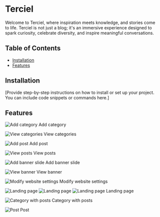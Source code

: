 # Terciel

Welcome to Terciel, where inspiration meets knowledge, and stories come to life. Terciel is not just a blog; it's an immersive experience designed to spark curiosity, celebrate diversity, and inspire meaningful conversations.

## Table of Contents

- [Installation](#installation)
- [Features](#features)

## Installation

[Provide step-by-step instructions on how to install or set up your project. You can include code snippets or commands here.]

## Features

![Add category](/readme-images/create-categories.png)
Add category

![View categories](/readme-images/view-categories.png)
View categories

![Add post](/readme-images/add-post.png)
Add post

![View posts](/readme-images/view-post.png)
View posts

![Add banner slide](/readme-images/add-banner.png)
Add banner slide

![View banner](/readme-images/view-banner.png)
View banner

![Modify website settings](/readme-images/website-settings.png)
Modify website settings

![Landing page](/readme-images/home-page-1.png)
![Landing page](/readme-images/home-page-2.png)
![Landing page](/readme-images/home-page-3.png)
Landing page

![Category with posts](/readme-images/category-posts.png)
Category with posts

![Post](/readme-images/post.png)
Post
